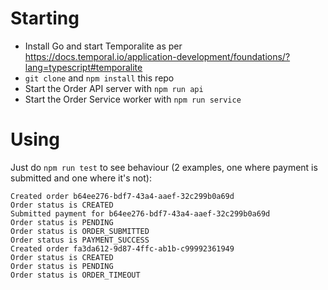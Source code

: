 # Starting

* Install Go and start Temporalite as per https://docs.temporal.io/application-development/foundations/?lang=typescript#temporalite
* `git clone` and `npm install` this repo
* Start the Order API server with `npm run api`
* Start the Order Service worker with `npm run service`

# Using

Just do `npm run test` to see behaviour (2 examples, one where payment is submitted and one where it's not):

```
Created order b64ee276-bdf7-43a4-aaef-32c299b0a69d
Order status is CREATED
Submitted payment for b64ee276-bdf7-43a4-aaef-32c299b0a69d
Order status is PENDING
Order status is ORDER_SUBMITTED
Order status is PAYMENT_SUCCESS
Created order fa3da612-9d87-4ffc-ab1b-c99992361949
Order status is CREATED
Order status is PENDING
Order status is ORDER_TIMEOUT
```